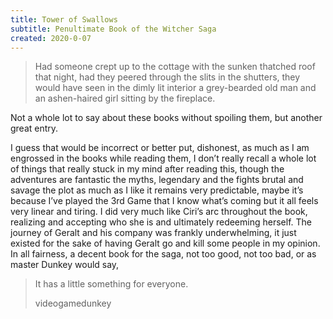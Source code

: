 ```yaml
---
title: Tower of Swallows
subtitle: Penultimate Book of the Witcher Saga
created: 2020-0-07
---
```


> Had someone crept up to the cottage with the sunken thatched roof that night, had they peered through the slits in the shutters, they would have seen in the dimly lit interior a grey-bearded old man and an ashen-haired girl sitting by the fireplace.

Not a whole lot to say about these books without spoiling them, but another great entry.

I guess that would be incorrect or better put, dishonest, as much as I am engrossed in the books while reading them, I don’t really recall a whole lot of things that really stuck in my mind after reading this, though the adventures are fantastic the myths, legendary and the fights brutal and savage the plot as much as I like it remains very predictable, maybe it’s because I’ve played the 3rd Game that I know what’s coming but it all feels very linear and tiring. I did very much like Ciri’s arc throughout the book, realizing and accepting who she is and ultimately redeeming herself. The journey of Geralt and his company was frankly underwhelming, it just existed for the sake of having Geralt go and kill some people in my opinion. In all fairness, a decent book for the saga, not too good, not too bad, or as master Dunkey would say,

> It has a little something for everyone.
>
> videogamedunkey